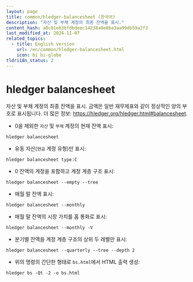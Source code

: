 ```yaml
---
layout: page
title: common/hledger-balancesheet (한국어)
description: "자산 및 부채 계정의 최종 잔액을 표시."
content_hash: a0c01eb3bfdbdeec14238a0e8ba3aa99db59a2f3
last_modified_at: 2024-11-07
related_topics:
  - title: English version
    url: /en/common/hledger-balancesheet.html
    icon: bi bi-globe
tldri18n_status: 2
---
```

# hledger balancesheet

자산 및 부채 계정의 최종 잔액을 표시.
금액은 일반 재무제표와 같이 정상적인 양의 부호로 표시됩니다.
더 많은 정보: <https://hledger.org/hledger.html#balancesheet>.

- 0을 제외한 `자산` 및 `부채` 계정의 현재 잔액 표시:

`hledger balancesheet`

- 유동 자산(`현금` 계정 유형)만 표시:

`hledger balancesheet type:C`

- 0 잔액의 계정을 포함하고 계정 계층 구조 표시:

`hledger balancesheet --empty --tree`

- 매월 말 잔액 표시:

`hledger balancesheet --monthly`

- 매월 말 잔액의 시장 가치를 홈 통화로 표시:

`hledger balancesheet --monthly -V`

- 분기별 잔액을 계정 계층 구조의 상위 두 레벨만 표시:

`hledger balancesheet --quarterly --tree --depth 2`

- 위의 명령의 간단한 형태로 `bs.html`에서 HTML 출력 생성:

`hledger bs -Qt -2 -o bs.html`
